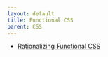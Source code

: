 ```yaml
---
layout: default
title: Functional CSS
parent: CSS
---
```


- [Rationalizing Functional CSS](https://marcelosomers.com/writing/rationalizing-functional-css/)
